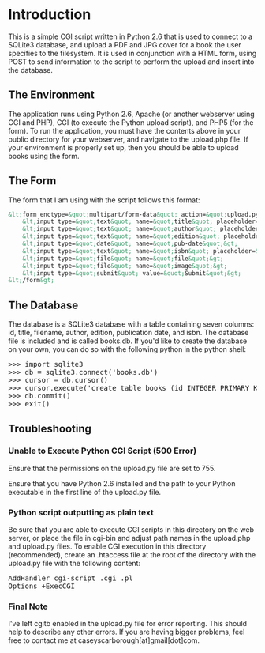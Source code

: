 Introduction
============

This is a simple CGI script written in Python 2.6 that is used to connect to a SQLite3 database, and upload a PDF and JPG cover for a book the user specifies to the filesystem. It is used in conjunction with a HTML form, using POST to send information to the script to perform the upload and insert into the database.

The Environment
---------------

The application runs using Python 2.6, Apache (or another webserver using CGI and PHP), CGI (to execute the Python upload script), and PHP5 (for the form). To run the application, you must have the contents above in your public directory for your webserver, and navigate to the upload.php file. If your environment is properly set up, then you should be able to upload books using the form.


The Form
--------

The form that I am using with the script follows this format:
```html
&lt;form enctype=&quot;multipart/form-data&quot; action=&quot;upload.py&quot; method=&quot;post&quot; id=&quot;form&quot;&gt;
	&lt;input type=&quot;text&quot; name=&quot;title&quot; placeholder=&quot;Title&quot;&gt;
	&lt;input type=&quot;text&quot; name=&quot;author&quot; placeholder=&quot;Author&quot;&gt;
	&lt;input type=&quot;text&quot; name=&quot;edition&quot; placeholder=&quot;Edition&quot;&gt;
	&lt;input type=&quot;date&quot; name=&quot;pub-date&quot;&gt;
	&lt;input type=&quot;text&quot; name=&quot;isbn&quot; placeholder=&quot;ISBN-13&quot;&gt;
	&lt;input type=&quot;file&quot; name=&quot;file&quot;&gt;
	&lt;input type=&quot;file&quot; name=&quot;image&quot;&gt;
	&lt;input type=&quot;submit&quot; value=&quot;Submit&quot;&gt;
&lt;/form&gt;
```


The Database
------------

The database is a SQLite3 database with a table containing seven columns: id, title, filename, author, edition, publication date, and isbn. The database file is included and is called books.db. If you'd like to create the database on your own, you can do so with the following python in the python shell:
<pre>&gt;&gt;&gt; import sqlite3
&gt;&gt;&gt; db = sqlite3.connect(&#39;books.db&#39;)
&gt;&gt;&gt; cursor = db.cursor()
&gt;&gt;&gt; cursor.execute(&#39;create table books (id INTEGER PRIMARY KEY, title TEXT, filename TEXT, author TEXT, edition TEXT, publication_date DATE, isbn TEXT)&#39;)
&gt;&gt;&gt; db.commit()
&gt;&gt;&gt; exit()
</pre>


Troubleshooting
---------------

### Unable to Execute Python CGI Script (500 Error)

Ensure that the permissions on the upload.py file are set to 755.

Ensure that you have Python 2.6 installed and the path to your Python executable in the first line of the upload.py file.

### Python script outputting as plain text

Be sure that you are able to execute CGI scripts in this directory on the web server, or place the file in cgi-bin and adjust path names in the upload.php and upload.py files. To enable CGI execution in this directory (recommended), create an .htaccess file at the root of the directory with the upload.py file with the following content:
<pre>AddHandler cgi-script .cgi .pl
Options +ExecCGI</pre>

### Final Note

I've left cgitb enabled in the upload.py file for error reporting. This should help to describe any other errors. If you are having bigger problems, feel free to contact me at caseyscarborough[at]gmail[dot]com.


